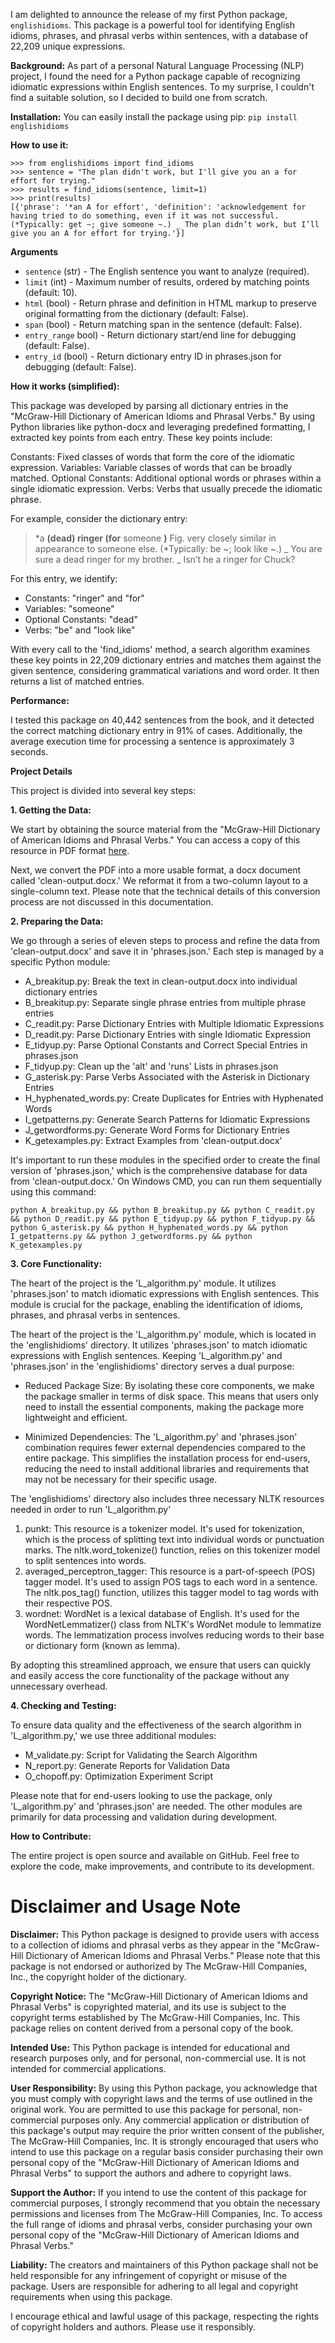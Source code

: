 I am delighted to announce the release of my first Python package, `englishidioms`. This package is a powerful tool for identifying English idioms, phrases, and phrasal verbs within sentences, with a database of 22,209 unique expressions.


**Background:** 
As part of a personal Natural Language Processing (NLP) project, I found the need for a Python package capable of recognizing idiomatic expressions within English sentences. To my surprise, I couldn't find a suitable solution, so I decided to build one from scratch.


**Installation:** 
You can easily install the package using pip:
`pip install englishidioms`

**How to use it:**
```
>>> from englishidioms import find_idioms
>>> sentence = "The plan didn't work, but I'll give you an a for effort for trying."
>>> results = find_idioms(sentence, limit=1)
>>> print(results)
[{'phrase': '*an A for effort', 'definition': 'acknowledgement for having tried to do something, even if it was not successful. (*Typically: get ~; give someone ~.) _ The plan didn’t work, but I’ll give you an A for effort for trying.'}]
```

**Arguments**

- `sentence` (str) - The English sentence you want to analyze (required).
- `limit` (int) - Maximum number of results, ordered by matching points (default: 10).
- `html` (bool) - Return phrase and definition in HTML markup to preserve original formatting from the dictionary (default: False).
- `span` (bool) - Return matching span in the sentence (default: False).
- `entry_range` bool) - Return dictionary start/end line for debugging (default: False).
- `entry_id` (bool) - Return dictionary entry ID in phrases.json for debugging (default: False).

**How it works (simplified):**

This package was developed by parsing all dictionary entries in the "McGraw-Hill Dictionary of American Idioms and Phrasal Verbs." By using Python libraries like python-docx and leveraging predefined formatting, I extracted key points from each entry. These key points include:

Constants: Fixed classes of words that form the core of the idiomatic expression.
Variables: Variable classes of words that can be broadly matched.
Optional Constants: Additional optional words or phrases within a single idiomatic expression.
Verbs: Verbs that usually precede the idiomatic phrase.


For example, consider the dictionary entry:

> \*a **(dead) ringer (for** someone **)** Fig. very closely similar  in
> appearance to someone else. (*Typically: be ~; look like ~.) _ You are
> sure a dead ringer for my brother. _ Isn’t he a ringer for Chuck?

For this entry, we identify:
- Constants: "ringer" and "for"
- Variables: "someone"
- Optional Constants: "dead"
- Verbs: "be" and "look like"

With every call to the 'find_idioms' method, a search algorithm examines these key points in 22,209 dictionary entries and matches them against the given sentence, considering grammatical variations and word order. It then returns a list of matched entries.

**Performance:**

I tested this package on 40,442 sentences from the book, and it detected the correct matching dictionary entry in 91% of cases. Additionally, the average execution time for processing a sentence is approximately 3 seconds. 

**Project Details**

This project is divided into several key steps:

**1. Getting the Data:**

We start by obtaining the source material from the "McGraw-Hill Dictionary of American Idioms and Phrasal Verbs." You can access a copy of this resource in PDF format [here](https://www.sausd.us/cms/lib/CA01000471/Centricity/domain/1835/dictionaries/Dictionary_of_American_Idioms_.pdf). 

Next, we convert the PDF into a more usable format, a docx document called 'clean-output.docx.' We reformat it from a two-column layout to a single-column text. Please note that the technical details of this conversion process are not discussed in this documentation.

**2. Preparing the Data:**

We go through a series of eleven steps to process and refine the data from 'clean-output.docx' and save it in 'phrases.json.' Each step is managed by a specific Python module:

- A_breakitup.py: Break the text in clean-output.docx into individual dictionary entries
- B_breakitup.py: Separate single phrase entries from multiple phrase entries
- C_readit.py: Parse Dictionary Entries with Multiple Idiomatic Expressions
- D_readit.py: Parse Dictionary Entries with single Idiomatic Expression
- E_tidyup.py: Parse Optional Constants and Correct Special Entries in phrases.json
- F_tidyup.py: Clean up the 'alt' and 'runs' Lists in phrases.json
- G_asterisk.py: Parse Verbs Associated with the Asterisk in Dictionary Entries
- H_hyphenated_words.py: Create Duplicates for Entries with Hyphenated Words
- I_getpatterns.py: Generate Search Patterns for Idiomatic Expressions
- J_getwordforms.py: Generate Word Forms for Dictionary Entries
- K_getexamples.py: Extract Examples from 'clean-output.docx'

It's important to run these modules in the specified order to create the final version of 'phrases.json,' which is the comprehensive database for data from 'clean-output.docx.' On Windows CMD, you can run them sequentially using this command:

    python A_breakitup.py && python B_breakitup.py && python C_readit.py && python D_readit.py && python E_tidyup.py && python F_tidyup.py && python G_asterisk.py && python H_hyphenated_words.py && python I_getpatterns.py && python J_getwordforms.py && python K_getexamples.py

**3. Core Functionality:**

The heart of the project is the 'L_algorithm.py' module. It utilizes 'phrases.json' to match idiomatic expressions with English sentences. This module is crucial for the package, enabling the identification of idioms, phrases, and phrasal verbs in sentences.

The heart of the project is the 'L_algorithm.py' module, which is located in the 'englishidioms' directory. It utilizes 'phrases.json' to match idiomatic expressions with English sentences. Keeping 'L_algorithm.py' and 'phrases.json' in the 'englishidioms' directory serves a dual purpose:

- Reduced Package Size: By isolating these core components, we make the package smaller in terms of disk space. This means that users only need to install the essential components, making the package more lightweight and efficient.

- Minimized Dependencies: The 'L_algorithm.py' and 'phrases.json' combination requires fewer external dependencies compared to the entire package. This simplifies the installation process for end-users, reducing the need to install additional libraries and requirements that may not be necessary for their specific usage.

The 'englishidioms' directory also includes three necessary NLTK resources needed in order to run 'L_algorithm.py'

1. punkt: This resource is a tokenizer model. It's used for tokenization, which is the process of splitting text into individual words or punctuation marks. The nltk.word_tokenize() function, relies on this tokenizer model to split sentences into words.
2. averaged_perceptron_tagger: This resource is a part-of-speech (POS) tagger model. It's used to assign POS tags to each word in a sentence. The nltk.pos_tag() function, utilizes this tagger model to tag words with their respective POS.
3. wordnet: WordNet is a lexical database of English. It's used for the WordNetLemmatizer() class from NLTK's WordNet module to lemmatize words. The lemmatization process involves reducing words to their base or dictionary form (known as lemma).

By adopting this streamlined approach, we ensure that users can quickly and easily access the core functionality of the package without any unnecessary overhead.

**4. Checking and Testing:**

To ensure data quality and the effectiveness of the search algorithm in 'L_algorithm.py,' we use three additional modules:

- M_validate.py: Script for Validating the Search Algorithm
- N_report.py: Generate Reports for Validation Data
- O_chopoff.py: Optimization Experiment Script

Please note that for end-users looking to use the package, only 'L_algorithm.py' and 'phrases.json' are needed. The other modules are primarily for data processing and validation during development.

**How to Contribute:**

The entire project is open source and available on GitHub. Feel free to explore the code, make improvements, and contribute to its development.

# Disclaimer and Usage Note

**Disclaimer:** This Python package is designed to provide users with access to a collection of idioms and phrasal verbs as they appear in the "McGraw-Hill Dictionary of American Idioms and Phrasal Verbs." Please note that this package is not endorsed or authorized by The McGraw-Hill Companies, Inc., the copyright holder of the dictionary.

**Copyright Notice:** The "McGraw-Hill Dictionary of American Idioms and Phrasal Verbs" is copyrighted material, and its use is subject to the copyright terms established by The McGraw-Hill Companies, Inc. This package relies on content derived from a personal copy of the book.

**Intended Use:** This Python package is intended for educational and research purposes only, and for personal, non-commercial use. It is not intended for commercial applications.

**User Responsibility:** By using this Python package, you acknowledge that you must comply with copyright laws and the terms of use outlined in the original work. You are permitted to use this package for personal, non-commercial purposes only. Any commercial application or distribution of this package's output may require the prior written consent of the publisher, The McGraw-Hill Companies, Inc. It is strongly encouraged that users who intend to use this package on a regular basis consider purchasing their own personal copy of the "McGraw-Hill Dictionary of American Idioms and Phrasal Verbs" to support the authors and adhere to copyright laws.

**Support the Author:** If you intend to use the content of this package for commercial purposes, I strongly recommend that you obtain the necessary permissions and licenses from The McGraw-Hill Companies, Inc. To access the full range of idioms and phrasal verbs, consider purchasing your own personal copy of the "McGraw-Hill Dictionary of American Idioms and Phrasal Verbs."

**Liability:** The creators and maintainers of this Python package shall not be held responsible for any infringement of copyright or misuse of the package. Users are responsible for adhering to all legal and copyright requirements when using this package.

I encourage ethical and lawful usage of this package, respecting the rights of copyright holders and authors. Please use it responsibly.
